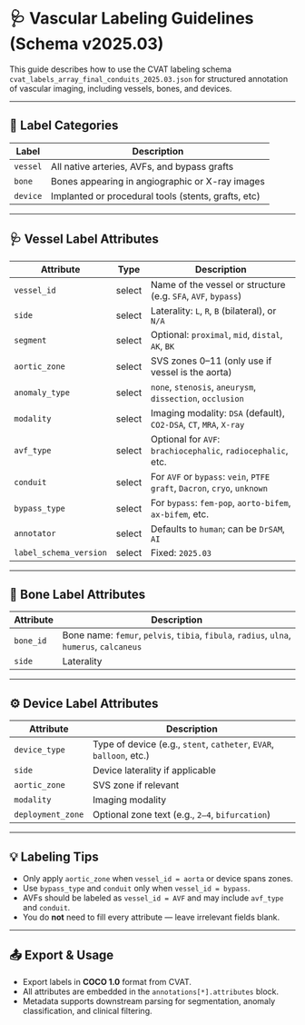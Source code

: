 # 🩺 Vascular Labeling Guidelines (Schema v2025.03)

This guide describes how to use the CVAT labeling schema `cvat_labels_array_final_conduits_2025.03.json` for structured annotation of vascular imaging, including vessels, bones, and devices.

---

## 🔖 Label Categories

| Label       | Description                                        |
|-------------|----------------------------------------------------|
| `vessel`    | All native arteries, AVFs, and bypass grafts       |
| `bone`      | Bones appearing in angiographic or X-ray images    |
| `device`    | Implanted or procedural tools (stents, grafts, etc)|

---

## 🩺 Vessel Label Attributes

| Attribute            | Type      | Description |
|----------------------|-----------|-------------|
| `vessel_id`          | select    | Name of the vessel or structure (e.g. `SFA`, `AVF`, `bypass`) |
| `side`               | select    | Laterality: `L`, `R`, `B` (bilateral), or `N/A` |
| `segment`            | select    | Optional: `proximal`, `mid`, `distal`, `AK`, `BK` |
| `aortic_zone`        | select    | SVS zones 0–11 (only use if vessel is the aorta) |
| `anomaly_type`       | select    | `none`, `stenosis`, `aneurysm`, `dissection`, `occlusion` |
| `modality`           | select    | Imaging modality: `DSA` (default), `CO2-DSA`, `CT`, `MRA`, `X-ray` |
| `avf_type`           | select    | Optional for `AVF`: `brachiocephalic`, `radiocephalic`, etc. |
| `conduit`            | select    | For `AVF` or `bypass`: `vein`, `PTFE graft`, `Dacron`, `cryo`, `unknown` |
| `bypass_type`        | select    | For `bypass`: `fem-pop`, `aorto-bifem`, `ax-bifem`, etc. |
| `annotator`          | select    | Defaults to `human`; can be `DrSAM`, `AI` |
| `label_schema_version` | select | Fixed: `2025.03` |

---

## 🦴 Bone Label Attributes

| Attribute  | Description |
|------------|-------------|
| `bone_id`  | Bone name: `femur`, `pelvis`, `tibia`, `fibula`, `radius`, `ulna`, `humerus`, `calcaneus` |
| `side`     | Laterality |

---

## ⚙️ Device Label Attributes

| Attribute         | Description |
|------------------|-------------|
| `device_type`     | Type of device (e.g., `stent`, `catheter`, `EVAR`, `balloon`, etc.) |
| `side`            | Device laterality if applicable |
| `aortic_zone`     | SVS zone if relevant |
| `modality`        | Imaging modality |
| `deployment_zone` | Optional zone text (e.g., `2–4`, `bifurcation`) |

---

## 💡 Labeling Tips

- Only apply `aortic_zone` when `vessel_id = aorta` or device spans zones.
- Use `bypass_type` and `conduit` only when `vessel_id = bypass`.
- AVFs should be labeled as `vessel_id = AVF` and may include `avf_type` and `conduit`.
- You do **not** need to fill every attribute — leave irrelevant fields blank.

---

## 📤 Export & Usage

- Export labels in **COCO 1.0** format from CVAT.
- All attributes are embedded in the `annotations[*].attributes` block.
- Metadata supports downstream parsing for segmentation, anomaly classification, and clinical filtering.